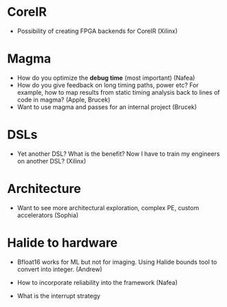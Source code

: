 # CoreIR
* Possibility of creating FPGA backends for CoreIR (Xilinx)

# Magma
* How do you optimize the **debug time** (most important) (Nafea)
* How do you give feedback on long timing paths, power etc? For example, how to map results from static timing analysis back to lines of code in magma? (Apple, Brucek)
* Want to use magma and passes for an internal project (Brucek)

# DSLs
* Yet another DSL? What is the benefit? Now I have to train my engineers on another DSL? (Xilinx)

# Architecture
* Want to see more architectural exploration, complex PE, custom accelerators (Sophia)

# Halide to hardware 
* Bfloat16 works for ML but not for imaging. Using Halide bounds tool to convert into integer. (Andrew)

* How to incorporate reliability into the framework (Nafea)
* What is the interrupt strategy
